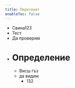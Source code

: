 ```yaml
---
title: Перитонит
enableToc: false 
---
```


- Свина123
- Тест
- Да проверим
- # Oпределение
	- Висш гъз
	- да видим
		- 132